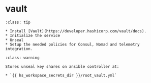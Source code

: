 # vault

```{admonition} Purpose
:class: tip

* Install [Vault](https://developer.hashicorp.com/vault/docs).
* Initialize the service
* Unseal
* Setup the needed policies for Consul, Nomad and telemetry integration.
```

```{admonition} Sensitive data
:class: warning

Stores unseal key shares on ansible controller at:

* `{{ hs_workspace_secrets_dir }}/root_vault.yml`
```


